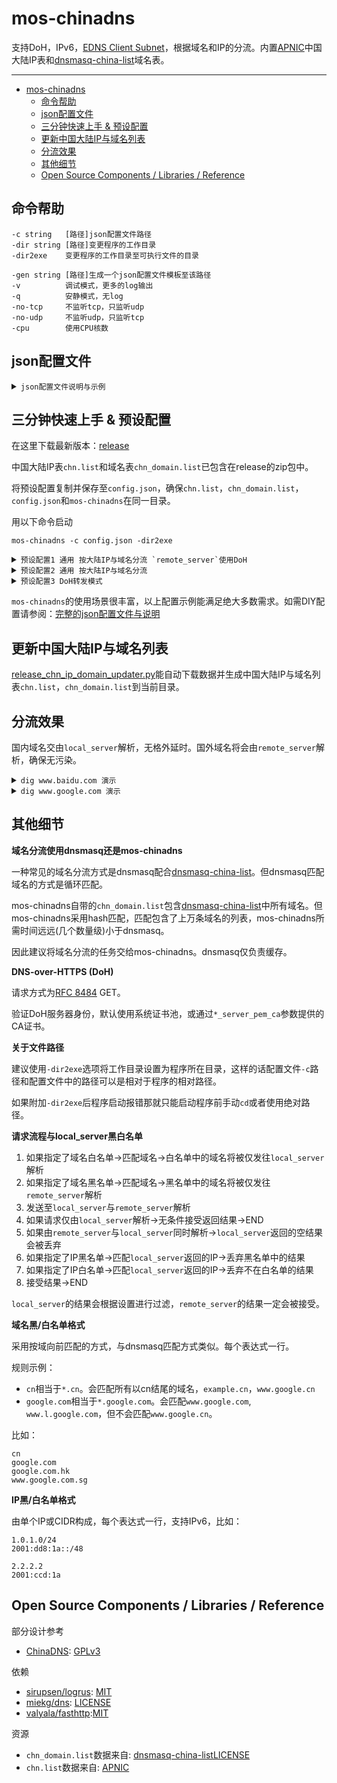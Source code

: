 # mos-chinadns

支持DoH，IPv6，[EDNS Client Subnet](https://tools.ietf.org/html/rfc7871)，根据域名和IP的分流。内置[APNIC](https://ftp.apnic.net/apnic/stats/apnic/delegated-apnic-latest)中国大陆IP表和[dnsmasq-china-list](https://github.com/felixonmars/dnsmasq-china-list)域名表。

---

- [mos-chinadns](#mos-chinadns)
  - [命令帮助](#命令帮助)
  - [json配置文件](#json配置文件)
  - [三分钟快速上手 & 预设配置](#三分钟快速上手--预设配置)
  - [更新中国大陆IP与域名列表](#更新中国大陆ip与域名列表)
  - [分流效果](#分流效果)
  - [其他细节](#其他细节)
  - [Open Source Components / Libraries / Reference](#open-source-components--libraries--reference)

## 命令帮助

    -c string   [路径]json配置文件路径
    -dir string [路径]变更程序的工作目录
    -dir2exe    变更程序的工作目录至可执行文件的目录

    -gen string [路径]生成一个json配置文件模板至该路径
    -v          调试模式，更多的log输出
    -q          安静模式，无log
    -no-tcp     不监听tcp，只监听udp
    -no-udp     不监听udp，只监听tcp
    -cpu        使用CPU核数 

## json配置文件

<details><summary><code>json配置文件说明与示例</code></summary><br>

    {
        // [IP:端口][必需] 监听地址。
        "bind_addr": "127.0.0.1:53", 

        // [IP:端口] `local_server`地址 建议:一个低延时但会被污染大陆服务器，用于解析大陆域名。
        "local_server": "223.5.5.5:53",    

        // [URL] DoH服务器的url，如果填入，`local_server`将使用DoH协议
        "local_server_url": "https://223.5.5.5/dns-query",

        // [path] 用于验证`local_server`的PEM格式CA证书的路径。默认使用系统证书池。
        "local_server_pem_ca": "",

        // [bool] `local_server`是否屏蔽非A或AAAA请求。
        "local_server_block_unusual_type": false,

        // [IP:端口] `remote_server`地址 建议:一个无污染的服务器。用于解析非大陆域名。   
        "remote_server": "8.8.8.8:443", 

        // [URL] DoH服务器的url，如果填入，`remote_server`将使用DoH协议。
        "remote_server_url": "https://dns.google/dns-query",  

        // [path] 用于验证`remote_server`的PEM格式CA证书的路径。默认使用系统证书池。
        "remote_server_pem_ca": "", 

        // [int] 单位毫秒 `remote_server`延时启动时间。
        // 如果在设定时间(单位毫秒)后`local_server`无响应或失败，则开始请求`remote_server`。
        // 如果`local_server`延时较低，将该值设定为120%的`local_server`的延时可显著降低请求`remote_server`的次数。
        // 该选项主要用于缓解低运算力设备的压力。
        // 0表示禁用延时，请求将同时发送。
        "remote_server_delay_start": 0, 

        // [路径] `local_server`IP白名单 建议:中国大陆IP列表，用于区别大陆与非大陆结果。
        "local_allowed_ip_list": "/path/to/your/chn/ip/list", 

        // [路径] `local_server`IP黑名单 建议:希望被屏蔽的IP列表，比如运营商的广告服务器IP。
        "local_blocked_ip_list": "/path/to/your/black/ip/list",
        
        // [路径] 强制使用`local_server`解析的域名名单 建议:中国的域名。
        "local_forced_domain_list": "/path/to/your/domain/list",

        // [路径] `local_server`域名黑名单 建议:希望强制打开国外版而非中国版的域名。
        "local_blocked_domain_list": "/path/to/your/domain/list",

        // [CIDR] EDNS Client Subnet。填入自己的IP段即可启用ECS。如不详请务必留空。 
        "local_ecs_subnet": "1.2.3.0/24",
        "remote_ecs_subnet": "1.2.3.0/24"
    }

</details>

## 三分钟快速上手 & 预设配置

在这里下载最新版本：[release](https://github.com/IrineSistiana/mos-chinadns/releases)

中国大陆IP表`chn.list`和域名表`chn_domain.list`已包含在release的zip包中。

将预设配置复制并保存至`config.json`，确保`chn.list`，`chn_domain.list`，`config.json`和`mos-chinadns`在同一目录。

用以下命令启动

    mos-chinadns -c config.json -dir2exe

<details><summary><code>预设配置1 通用 按大陆IP与域名分流 `remote_server`使用DoH</code></summary><br>

使用中国大陆IP表`chn.list`和域名表`chn_domain.list`分流。国内域名使用`阿里云DNS`解析，国际域名使用[Google DoH](https://developers.google.com/speed/public-dns/docs/doh)解析。

    {
        "bind_addr": "127.0.0.1:53",
        "local_server": "223.5.5.5:53",
        "remote_server": "8.8.8.8:443",
        "remote_server_url": "https://dns.google/dns-query",
        "local_allowed_ip_list": "./chn.list",
        "local_forced_domain_list": "./chn_domain.list"
    }

</details>

<details><summary><code>预设配置2 通用 按大陆IP与域名分流</code></summary><br>

使用中国大陆IP表`chn.list`和域名表`chn_domain.list`分流。国内域名使用`阿里云DNS`解析，国际域名使用`OpenDNS`解析。

    {
        "bind_addr": "127.0.0.1:53",
        "local_server": "223.5.5.5:53",
        "remote_server": "208.67.222.222:443",
        "local_allowed_ip_list": "./chn.list",
        "local_forced_domain_list": "./chn_domain.list"
    }

</details>

<details><summary><code>预设配置3 DoH转发模式</code></summary><br>

使用[Google DoH](https://developers.google.com/speed/public-dns/docs/doh)作为上游服务器。无分流。

    {
        "bind_addr": "127.0.0.1:53",
        "remote_server": "8.8.8.8:443",
        "remote_server_url": "https://dns.google/dns-query",
    }

</details>

`mos-chinadns`的使用场景很丰富，以上配置示例能满足绝大多数需求。如需DIY配置请参阅：[完整的json配置文件与说明](#json配置文件)

## 更新中国大陆IP与域名列表

[release_chn_ip_domain_updater.py](https://github.com/IrineSistiana/mos-chinadns/blob/master/release_chn_ip_domain_updater.py)能自动下载数据并生成中国大陆IP与域名列表`chn.list`，`chn_domain.list`到当前目录。

## 分流效果

国内域名交由`local_server`解析，无格外延时。国外域名将会由`remote_server`解析，确保无污染。

<details><summary><code>dig www.baidu.com 演示</code></summary><br>

    ubuntu@ubuntu:~$ dig www.baidu.com @192.168.1.1 -p5455

    ; <<>> DiG 9.11.3-1ubuntu1.11-Ubuntu <<>> www.baidu.com @192.168.1.1 -p5455
    ;; global options: +cmd
    ;; Got answer:
    ;; ->>HEADER<<- opcode: QUERY, status: NOERROR, id: 57335
    ;; flags: qr rd ra; QUERY: 1, ANSWER: 3, AUTHORITY: 0, ADDITIONAL: 1

    ;; OPT PSEUDOSECTION:
    ; EDNS: version: 0, flags:; udp: 4096
    ;; QUESTION SECTION:
    ;www.baidu.com.			IN	A

    ;; ANSWER SECTION:
    www.baidu.com.		561	IN	CNAME	www.a.shifen.com.
    www.a.shifen.com.	250	IN	A	36.152.44.96
    www.a.shifen.com.	250	IN	A	36.152.44.95

    ;; Query time: 4 msec
    ;; SERVER: 192.168.1.1#5455(192.168.1.1)
    ;; WHEN: Sun Mar 15 18:17:55 PDT 2020
    ;; MSG SIZE  rcvd: 149

</details>

<details><summary><code>dig www.google.com 演示</code></summary><br>

    ubuntu@ubuntu:~$ dig www.google.com @192.168.1.1 -p5455

    ; <<>> DiG 9.11.3-1ubuntu1.11-Ubuntu <<>> www.google.com @192.168.1.1 -p5455
    ;; global options: +cmd
    ;; Got answer:
    ;; ->>HEADER<<- opcode: QUERY, status: NOERROR, id: 2719
    ;; flags: qr rd ra; QUERY: 1, ANSWER: 6, AUTHORITY: 0, ADDITIONAL: 1

    ;; OPT PSEUDOSECTION:
    ; EDNS: version: 0, flags:; udp: 512
    ;; QUESTION SECTION:
    ;www.google.com.			IN	A

    ;; ANSWER SECTION:
    www.google.com.		280	IN	A	74.125.68.99
    www.google.com.		280	IN	A	74.125.68.105
    www.google.com.		280	IN	A	74.125.68.104
    www.google.com.		280	IN	A	74.125.68.103
    www.google.com.		280	IN	A	74.125.68.106
    www.google.com.		280	IN	A	74.125.68.147

    ;; Query time: 72 msec
    ;; SERVER: 192.168.1.1#5455(192.168.1.1)
    ;; WHEN: Sun Mar 15 18:19:20 PDT 2020
    ;; MSG SIZE  rcvd: 223

</details>

## 其他细节

**域名分流使用dnsmasq还是mos-chinadns**

一种常见的域名分流方式是dnsmasq配合[dnsmasq-china-list](https://github.com/felixonmars/dnsmasq-china-list)。但dnsmasq匹配域名的方式是循环匹配。

mos-chinadns自带的`chn_domain.list`包含[dnsmasq-china-list](https://github.com/felixonmars/dnsmasq-china-list)中所有域名。但mos-chinadns采用hash匹配，匹配包含了上万条域名的列表，mos-chinadns所需时间远远(几个数量级)小于dnsmasq。

因此建议将域名分流的任务交给mos-chinadns。dnsmasq仅负责缓存。

**DNS-over-HTTPS (DoH)**

请求方式为[RFC 8484](https://tools.ietf.org/html/rfc8484) GET。

验证DoH服务器身份，默认使用系统证书池，或通过`*_server_pem_ca`参数提供的CA证书。

**关于文件路径**

建议使用`-dir2exe`选项将工作目录设置为程序所在目录，这样的话配置文件`-c`路径和配置文件中的路径可以是相对于程序的相对路径。

如果附加`-dir2exe`后程序启动报错那就只能启动程序前手动`cd`或者使用绝对路径。

**请求流程与local_server黑白名单**

1. 如果指定了域名白名单->匹配域名->白名单中的域名将被仅发往`local_server`解析
2. 如果指定了域名黑名单->匹配域名->黑名单中的域名将被仅发往`remote_server`解析
3. 发送至`local_server`与`remote_server`解析
4. 如果请求仅由`local_server`解析->无条件接受返回结果->END
5. 如果由`remote_server`与`local_server`同时解析->`local_server`返回的空结果会被丢弃
6. 如果指定了IP黑名单->匹配`local_server`返回的IP->丢弃黑名单中的结果
7. 如果指定了IP白名单->匹配`local_server`返回的IP->丢弃不在白名单的结果
8. 接受结果->END

`local_server`的结果会根据设置进行过滤，`remote_server`的结果一定会被接受。

**域名黑/白名单格式**

采用按域向前匹配的方式，与dnsmasq匹配方式类似。每个表达式一行。

规则示例：

* `cn`相当于`*.cn`。会匹配所有以cn结尾的域名，`example.cn`，`www.google.cn`
* `google.com`相当于`*.google.com`。会匹配`www.google.com`, `www.l.google.com`，但不会匹配`www.google.cn`。

比如：

    cn
    google.com
    google.com.hk
    www.google.com.sg

**IP黑/白名单格式**

由单个IP或CIDR构成，每个表达式一行，支持IPv6，比如：

    1.0.1.0/24
    2001:dd8:1a::/48

    2.2.2.2
    2001:ccd:1a

## Open Source Components / Libraries / Reference

部分设计参考

* [ChinaDNS](https://github.com/shadowsocks/ChinaDNS): [GPLv3](https://github.com/shadowsocks/ChinaDNS/blob/master/COPYING)

依赖

* [sirupsen/logrus](https://github.com/sirupsen/logrus): [MIT](https://github.com/sirupsen/logrus/blob/master/LICENSE)
* [miekg/dns](https://github.com/miekg/dns): [LICENSE](https://github.com/miekg/dns/blob/master/LICENSE)
* [valyala/fasthttp](https://github.com/valyala/fasthttp):[MIT](https://github.com/valyala/fasthttp/blob/master/LICENSE)

资源

* `chn_domain.list`数据来自: [dnsmasq-china-list](https://github.com/felixonmars/dnsmasq-china-list)[LICENSE](https://github.com/felixonmars/dnsmasq-china-list/blob/master/LICENSE)
* `chn.list`数据来自: [APNIC](https://ftp.apnic.net/apnic/stats/apnic/delegated-apnic-latest)